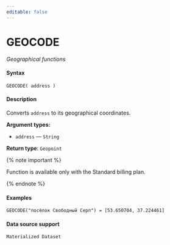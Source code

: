 ```yaml
---
editable: false
---
```


# GEOCODE

_Geographical functions_

#### Syntax


```
GEOCODE( address )
```

#### Description
Converts `address` to its geographical coordinates.

**Argument types:**
- `address` — `String`


**Return type**: `Geopoint`

{% note important %}

Function is available only with the Standard billing plan.

{% endnote %}


#### Examples

```
GEOCODE("посёлок Свободный Серп") = [53.650704, 37.224461]
```


#### Data source support

`Materialized Dataset`

